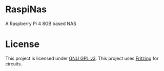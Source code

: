 # RaspiNas
A Raspberry Pi 4 8GB based NAS

# License
This project is licensed under [GNU GPL v3](https://www.gnu.org/licenses/gpl-3.0.html).
This project uses [Fritzing](https://fritzing.org/) for circuits.
